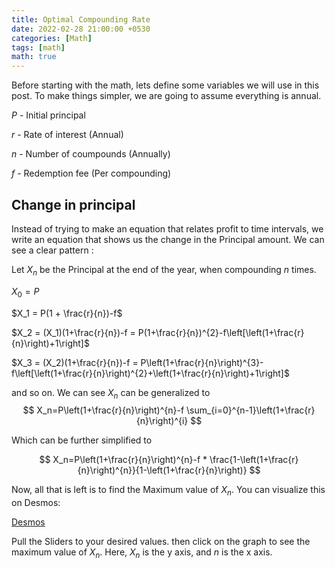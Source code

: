```yaml
---
title: Optimal Compounding Rate
date: 2022-02-28 21:00:00 +0530
categories: [Math]
tags: [math]
math: true
---
```


Before starting with the math, lets define some variables we will use in this post. To make things simpler, we are going to assume everything is annual.

$P$ - Initial principal

$r$ - Rate of interest (Annual)

$n$ - Number of coumpounds (Annually)

$f$ - Redemption fee (Per compounding)

## Change in principal

Instead of trying to make an equation that relates profit to time intervals, we write an equation that shows us the change in the Principal amount. We can see a clear pattern :

Let $X_n$ be the Principal at the end of the year, when compounding $n$ times.

$X_0 = P$

$X_1 = P(1 + \frac{r}{n})-f$

$X_2 = (X_1)(1+\frac{r}{n})-f = P(1+\frac{r}{n})^{2}-f\left[\left(1+\frac{r}{n}\right)+1\right]$

$X_3 = (X_2)(1+\frac{r}{n})-f = P\left(1+\frac{r}{n}\right)^{3}-f\left[\left(1+\frac{r}{n}\right)^{2}+\left(1+\frac{r}{n}\right)+1\right]$

and so on. We can see $X_n$ can be generalized to
$$
X_n=P\left(1+\frac{r}{n}\right)^{n}-f \sum_{i=0}^{n-1}\left(1+\frac{r}{n}\right)^{i}
$$

Which can be further simplified to 

$$
X_n=P\left(1+\frac{r}{n}\right)^{n}-f * \frac{1-\left(1+\frac{r}{n}\right)^{n}}{1-\left(1+\frac{r}{n}\right)}
$$

Now, all that is left is to find the Maximum value of $X_n$. You can visualize this on Desmos:

[Desmos](https://www.desmos.com/calculator/f10fmtmilx)

Pull the Sliders to your desired values. then click on the graph to see the maximum value of $X_n$. Here, $X_n$ is the y axis, and $n$ is the x axis.
